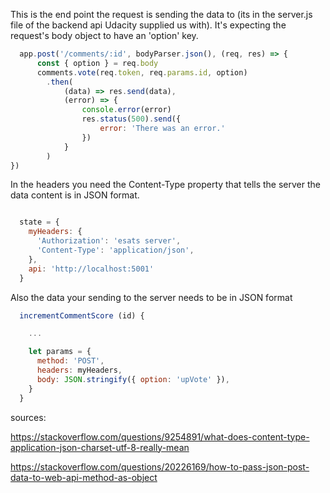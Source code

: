 This is the end point the request is sending the data to (its in the server.js file of the backend api Udacity supplied us with). It's expecting the request's body object to have an 'option' key.

```js
  app.post('/comments/:id', bodyParser.json(), (req, res) => {
      const { option } = req.body
      comments.vote(req.token, req.params.id, option)
        .then(
            (data) => res.send(data),
            (error) => {
                console.error(error)
                res.status(500).send({
                    error: 'There was an error.'
                })
            }
        )
})
```

In the headers you need the Content-Type property that tells the server the data content is in JSON format.

```js

  state = {
    myHeaders: {
      'Authorization': 'esats server',
      'Content-Type': 'application/json',
    },
    api: 'http://localhost:5001'
  }

```

Also the data your sending to the server needs to be in JSON format

```js
  incrementCommentScore (id) {

    ...

    let params = {
      method: 'POST',
      headers: myHeaders,
      body: JSON.stringify({ option: 'upVote' }),
    }
  }
```

sources:

https://stackoverflow.com/questions/9254891/what-does-content-type-application-json-charset-utf-8-really-mean

https://stackoverflow.com/questions/20226169/how-to-pass-json-post-data-to-web-api-method-as-object
